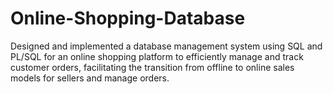 # Online-Shopping-Database
Designed and implemented a database management system using SQL and PL/SQL for an online shopping platform to efficiently manage and track customer orders, facilitating the transition from offline to online sales models for sellers and manage orders.
